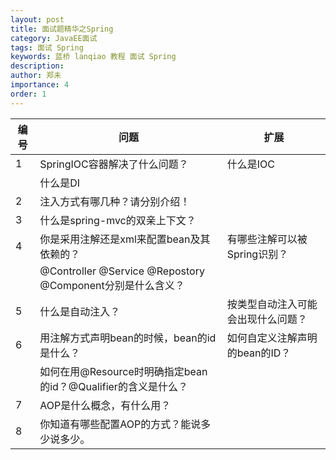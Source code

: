 ```yaml
---
layout: post
title: 面试题精华之Spring
category: JavaEE面试
tags: 面试 Spring
keywords: 蓝桥 lanqiao 教程 面试 Spring
description: 
author: 郑未
importance: 4
order: 1
---
```


编号 |	问题  | 扩展
---- | ---- | ---
1 | 	SpringIOC容器解决了什么问题？ | 	什么是IOC
  | 	 | 什么是DI
2 | 	注入方式有哪几种？请分别介绍！	
3 | 	什么是spring-mvc的双亲上下文？	
4 | 	你是采用注解还是xml来配置bean及其依赖的？| 有哪些注解可以被Spring识别？
  |    | @Controller @Service @Repostory @Component分别是什么含义？
5 | 	什么是自动注入？ | 	按类型自动注入可能会出现什么问题？
6 | 	用注解方式声明bean的时候，bean的id是什么？ | 如何自定义注解声明的bean的ID？
 |  | 如何在用@Resource时明确指定bean的id？@Qualifier的含义是什么？
7 | 	AOP是什么概念，有什么用？	
8 | 你知道有哪些配置AOP的方式？能说多少说多少。	